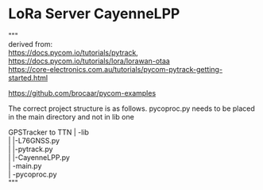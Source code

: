 # LoRa Server CayenneLPP

"""  
derived from:   
https://docs.pycom.io/tutorials/pytrack,   
https://docs.pycom.io/tutorials/lora/lorawan-otaa  
https://core-electronics.com.au/tutorials/pycom-pytrack-getting-started.html 

https://github.com/brocaar/pycom-examples
                                      
The correct project structure is as follows. pycoproc.py needs to be placed in the main directory and not in lib one    


GPSTracker to TTN
| -lib  
|   |-L76GNSS.py  
|   |-pytrack.py  
|   |-CayenneLPP.py    
| -main.py  
| -pycoproc.py  
"""
